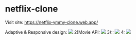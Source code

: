 # netflix-clone
Visit site:
https://netflix-ymmy-clone.web.app/

Adaptive & Responsive design:
![](https://i.imgur.com/UNv3Pcd.png)
2)Movie API:
![](https://i.imgur.com/zbv6ksZ.png)
3)::
![](https://i.imgur.com/yb5lgWg.png)
4:
![](https://i.imgur.com/x2l0K9j.png)